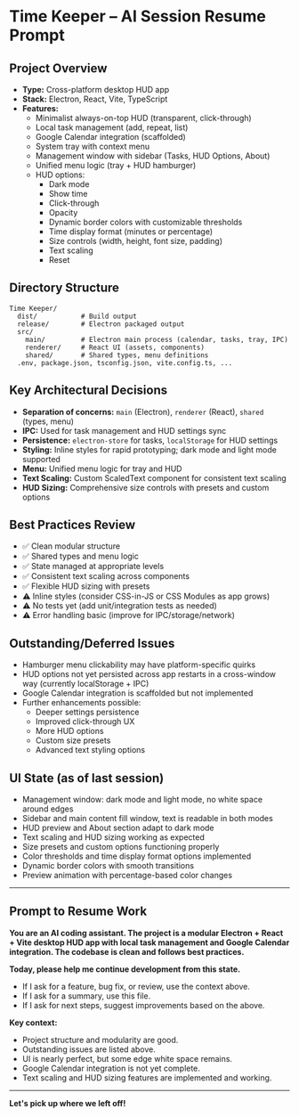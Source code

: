 # Time Keeper – AI Session Resume Prompt

## Project Overview
- **Type:** Cross-platform desktop HUD app
- **Stack:** Electron, React, Vite, TypeScript
- **Features:**
  - Minimalist always-on-top HUD (transparent, click-through)
  - Local task management (add, repeat, list)
  - Google Calendar integration (scaffolded)
  - System tray with context menu
  - Management window with sidebar (Tasks, HUD Options, About)
  - Unified menu logic (tray + HUD hamburger)
  - HUD options:
    - Dark mode
    - Show time
    - Click-through
    - Opacity
    - Dynamic border colors with customizable thresholds
    - Time display format (minutes or percentage)
    - Size controls (width, height, font size, padding)
    - Text scaling
    - Reset

## Directory Structure
```
Time Keeper/
  dist/           # Build output
  release/        # Electron packaged output
  src/
    main/         # Electron main process (calendar, tasks, tray, IPC)
    renderer/     # React UI (assets, components)
    shared/       # Shared types, menu definitions
  .env, package.json, tsconfig.json, vite.config.ts, ...
```

## Key Architectural Decisions
- **Separation of concerns:** `main` (Electron), `renderer` (React), `shared` (types, menu)
- **IPC:** Used for task management and HUD settings sync
- **Persistence:** `electron-store` for tasks, `localStorage` for HUD settings
- **Styling:** Inline styles for rapid prototyping; dark mode and light mode supported
- **Menu:** Unified menu logic for tray and HUD
- **Text Scaling:** Custom ScaledText component for consistent text scaling
- **HUD Sizing:** Comprehensive size controls with presets and custom options

## Best Practices Review
- ✅ Clean modular structure
- ✅ Shared types and menu logic
- ✅ State managed at appropriate levels
- ✅ Consistent text scaling across components
- ✅ Flexible HUD sizing with presets
- ⚠️ Inline styles (consider CSS-in-JS or CSS Modules as app grows)
- ⚠️ No tests yet (add unit/integration tests as needed)
- ⚠️ Error handling basic (improve for IPC/storage/network)

## Outstanding/Deferred Issues
- Hamburger menu clickability may have platform-specific quirks
- HUD options not yet persisted across app restarts in a cross-window way (currently localStorage + IPC)
- Google Calendar integration is scaffolded but not implemented
- Further enhancements possible:
  - Deeper settings persistence
  - Improved click-through UX
  - More HUD options
  - Custom size presets
  - Advanced text styling options

## UI State (as of last session)
- Management window: dark mode and light mode, no white space around edges
- Sidebar and main content fill window, text is readable in both modes
- HUD preview and About section adapt to dark mode
- Text scaling and HUD sizing working as expected
- Size presets and custom options functioning properly
- Color thresholds and time display format options implemented
- Dynamic border colors with smooth transitions
- Preview animation with percentage-based color changes

---

## Prompt to Resume Work

**You are an AI coding assistant. The project is a modular Electron + React + Vite desktop HUD app with local task management and Google Calendar integration. The codebase is clean and follows best practices.**

**Today, please help me continue development from this state.**
- If I ask for a feature, bug fix, or review, use the context above.
- If I ask for a summary, use this file.
- If I ask for next steps, suggest improvements based on the above.

**Key context:**
- Project structure and modularity are good.
- Outstanding issues are listed above.
- UI is nearly perfect, but some edge white space remains.
- Google Calendar integration is not yet complete.
- Text scaling and HUD sizing features are implemented and working.

---

**Let's pick up where we left off!** 